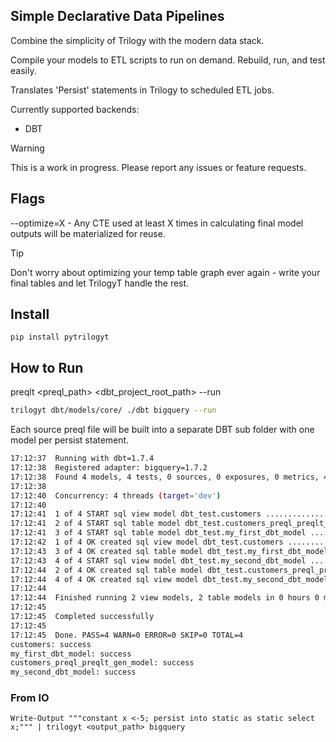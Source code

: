 ## Simple Declarative Data Pipelines

Combine the simplicity of Trilogy with the modern data stack. 

Compile your models to ETL scripts to run on demand. Rebuild, run, and test easily.

Translates 'Persist' statements in Trilogy to scheduled ETL jobs. 

Currently supported backends:
- DBT

> [!WARNING]
> This is a work in progress. Please report any issues or feature requests.


## Flags

--optimize=X - Any CTE used at least X times in calculating final model outputs will be materialized for reuse.


> [!TIP]
> Don't worry about optimizing your temp table graph ever again - write your final tables and let TrilogyT handle the rest.


## Install

`pip install pytrilogyt`

## How to Run

preqlt <preql_path> <dbt_project_root_path> <backend> --run

```bash
trilogyt dbt/models/core/ ./dbt bigquery --run
```

Each source preql file will be built into a separate DBT sub folder with one model per persist statement.

```bash
17:12:37  Running with dbt=1.7.4
17:12:38  Registered adapter: bigquery=1.7.2
17:12:38  Found 4 models, 4 tests, 0 sources, 0 exposures, 0 metrics, 447 macros, 0 groups, 0 semantic models
17:12:38
17:12:40  Concurrency: 4 threads (target='dev')
17:12:40
17:12:41  1 of 4 START sql view model dbt_test.customers ................................. [RUN]
17:12:41  2 of 4 START sql table model dbt_test.customers_preql_preqlt_gen_model ......... [RUN]
17:12:41  3 of 4 START sql table model dbt_test.my_first_dbt_model ....................... [RUN]
17:12:42  1 of 4 OK created sql view model dbt_test.customers ............................ [CREATE VIEW (0 processed) in 1.09s]
17:12:43  3 of 4 OK created sql table model dbt_test.my_first_dbt_model .................. [CREATE TABLE (2.0 rows, 0 processed) in 2.78s]
17:12:43  4 of 4 START sql view model dbt_test.my_second_dbt_model ....................... [RUN]
17:12:44  2 of 4 OK created sql table model dbt_test.customers_preql_preqlt_gen_model .... [CREATE TABLE (100.0 rows, 4.3 KiB processed) in 3.55s]
17:12:44  4 of 4 OK created sql view model dbt_test.my_second_dbt_model .................. [CREATE VIEW (0 processed) in 1.10s]
17:12:44
17:12:44  Finished running 2 view models, 2 table models in 0 hours 0 minutes and 6.37 seconds (6.37s).
17:12:45  
17:12:45  Completed successfully
17:12:45
17:12:45  Done. PASS=4 WARN=0 ERROR=0 SKIP=0 TOTAL=4
customers: success
my_first_dbt_model: success
customers_preql_preqlt_gen_model: success
my_second_dbt_model: success
```


### From IO

```console
Write-Output """constant x <-5; persist into static as static select x;""" | trilogyt <output_path> bigquery
```
